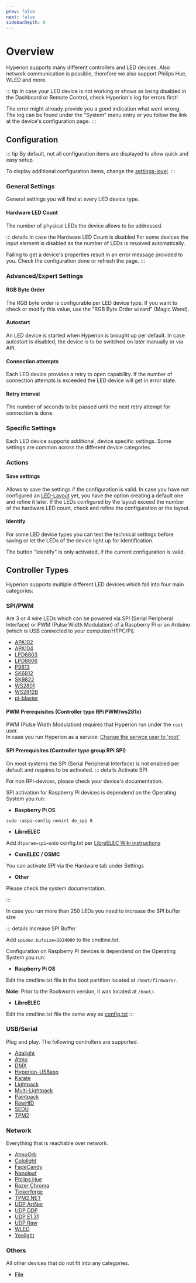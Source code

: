 ```yaml
---
prev: false
next: false
sidebarDepth: 0
---
```


# Overview
Hyperion supports many different controllers and LED devices. Also network communication is possible, therefore we also support Philips Hue, WLED and more.

::: tip 
In case your LED device is not working or shows as being disabled in the Dashboard or Remote Control, 
check Hyperion's log for errors first!

The error might already provide you a good indication what went wrong.
The log can be found under the "System" menu entry or you follow the link at the device's configuration page.
:::

## Configuration

::: tip 
By default, not all configuration items are displayed to allow quick and easy setup.

To display additional configuration items, change the [settings-level](/user/Configuration.md#settings-level).
:::

### General Settings
General settings you will find at every LED device type.

#### Hardware LED Count
The number of physical LEDs the device allows to be addressed.

::: details In case the Hardware LED Count is disabled
For some devices the input element is disabled as the number of LEDs is resolved automatically.

Failing to get a device's properties result in an error message provided to you. Check the configuration done or refresh the page.
:::

### Advanced/Expert Settings

#### RGB Byte Order
The RGB byte order is configurable per LED device type. If you want to check or modify this value, use the "RGB Byte Order wizard" (Magic Wand).

#### Autostart
An LED device is started when Hyperion is brought up per default.
In case autostart is disabled, the device is to be switched on later manually or via API.

#### Connection attempts
Each LED device provides a retry to open capability.
If the number of connection attempts is exceeded the LED device will get in error state.

#### Retry interval
The number of seconds to be passed until the next retry attempt for connection is done.

### Specific Settings
Each LED device supports additional, device specific settings.
Some settings are common across the different device categories.

### Actions

#### Save settings
Allows to save the settings if the configuration is valid.
In case you have not configured an [LED-Layout](/user/advanced/Advanced.md#led-layout) yet, you have the option creating a default one and refine it later.
If the LEDs configured by the layout exceed the number of the hardware LED count, check and refine the configuration or the layout.

#### Identify
For some LED device types you can test the technical settings before saving or let the LEDs of the device light up for identification.

The button "Identify" is only activated, if the current configuration is valid.

## Controller Types

Hyperion supports multiple different LED devices which fall into four main categories:

### SPI/PWM
Are 3 or 4 wire LEDs which can be powered via SPI (Serial Peripheral Interface) or PWM (Pulse Width Modulation) of a Raspberry Pi or an Arduino (which is USB connected to your computer/HTPC/Pi).

* [APA102](/user/leddevices/spi_pwm/apa102.md)
* [APA104](/user/leddevices/spi_pwm/apa104.md)
* [LPD6803](/user/leddevices/spi_pwm/lpd6803.md)
* [LPD8806](/user/leddevices/spi_pwm/lpd8806.md)
* [P9813](/user/leddevices/spi_pwm/p9813.md)
* [SK6812](/user/leddevices/spi_pwm/sk6812.md)
* [SK9822](/user/leddevices/spi_pwm/sk9822.md)
* [WS2801](/user/leddevices/spi_pwm/ws2801.md)
* [WS2812B](/user/leddevices/spi_pwm/ws2812b.md)
* [pi-blaster](/user/leddevices/spi_pwm/piblaster.md)

#### PWM Prerequisites (Controller type RPi PWM/ws281x)
PWM (Pulse Width Modulation) requires that Hyperion run under the `root` user.\
In case you run Hyperion as a service: [Change the service user to 'root'](/user/GettingStarted.md#change-the-service-user-to-root)

#### SPI Prerequisites (Controller type group RPi SPI)
On most systems the SPI (Serial Peripheral Interface) is not enabled per default and requires to be activated.
::: details Activate SPI

For non RPi-devices, please check your device's documentation.

SPI activation for Raspberry Pi devices is dependend on the Operating System you run:

* **Raspberry Pi OS**

`sudo raspi-config nonint do_spi 0`

* **LibreELEC**

Add `dtparam=spi=on`to config.txt per [LibreELEC Wiki instructions](https://wiki.libreelec.tv/configuration/config_txt)

* **CoreELEC / OSMC**

You can activate SPI via the Hardware tab under Settings

* **Other**

Please check the system documentation.

:::

In case you run more than 250 LEDs you need to increase the SPI buffer size

::: details Increase SPI Buffer

Add `spidev.bufsize=1024000` to the cmdline.txt.

Configuration on Raspberry Pi devices is dependend on the Operating System you run:

* **Raspberry Pi OS**

Edit the cmdline.txt file in the boot partition located at `/boot/firmware/`.

**Note**: Prior to the Bookworm version, it was located at `/boot/`. 

* **LibreELEC**

Edit the cmdline.txt file the same way as [config.txt](https://wiki.libreelec.tv/configuration/config_txt)
:::

### USB/Serial
Plug and play. The following controllers are supported.

* [Adalight](/user/leddevices/usb/adalight.md)
* [Atmo](/user/leddevices/usb/atmo.md)
* [DMX](/user/leddevices/usb/dmx.md)
* [Hyperion-USBasp](/user/leddevices/usb/hyperion-usbasp.md)
* [Karate](/user/leddevices/usb/karate.md)
* [Lightpack](/user/leddevices/usb/lightpack.md)
* [Multi-Lightpack](/user/leddevices/usb/multilightpack.md)
* [Paintpack](/user/leddevices/usb/paintpack.md)
* [RawHID](/user/leddevices/usb/rawhid.md)
* [SEDU](/user/leddevices/usb/sedu.md)
* [TPM2](/user/leddevices/usb/tpm2.md)

### Network
Everything that is reachable over network.

* [AtmoOrb](/user/leddevices/network/atmoorb.md)
* [Cololight](/user/leddevices/network/cololight.md)
* [FadeCandy](/user/leddevices/network/fadecandy.md)
* [Nanoleaf](/user/leddevices/network/nanoleaf.md)
* [Philips Hue](/user/leddevices/network/philipshue.md)
* [Razer Chroma](/user/leddevices/network/razer.md)
* [Tinkerforge](/user/leddevices/network/tinkerforge.md)
* [TPM2.NET](/user/leddevices/network/tpm2net.md)
* [UDP ArtNet](/user/leddevices/network/udpartnet.md)
* [UDP DDP](/user/leddevices/network/udpddp.md)
* [UDP E1.31](/user/leddevices/network/udpe131.md)
* [UDP Raw](/user/leddevices/network/udpraw.md)
* [WLED](/user/leddevices/network/wled.md)
* [Yeelight](/user/leddevices/network/yeelight.md)

### Others
All other devices that do not fit into any categories.

* [File](/user/leddevices/others/debug.md)
